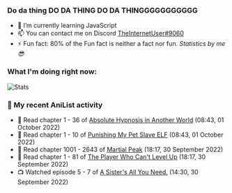 ### Do da thing DO DA THING DO DA THINGGGGGGGGGGG

<!-- **TheInternetUser0/TheInternetUser0** is a ✨ _special_ ✨ repository because its `README.md` (this file) appears on your GitHub profile. -->


- 🌱 I’m currently learning JavaScript
- 📫 You can contact me on Discord [TheInternetUser#9060](https://discord.com/users/534117072796385300)
- ⚡ Fun fact: 80% of the Fun fact is neither a fact nor fun. _Statistics by me 😎_

### What I'm doing right now:
![Stats](https://discord.c99.nl/widget/theme-3/534117072796385300.png)

### 🌸 My recent AniList activity

<!-- ANILIST_ACTIVITY:start -->

-   📖 Read chapter 1 - 36 of [Absolute Hypnosis in Another World](https://anilist.co/manga/145575) (08:43, 01 October 2022)
-   📖 Read chapter 1 - 10 of [Punishing My Pet Slave ELF](https://anilist.co/manga/143102) (08:43, 01 October 2022)
-   📖 Read chapter 1001 - 2643 of [Martial Peak](https://anilist.co/manga/104494) (18:17, 30 September 2022)
-   📖 Read chapter 1 - 81 of [The Player Who Can't Level Up](https://anilist.co/manga/130511) (18:17, 30 September 2022)
-   📺 Watched episode 5 - 7 of [A Sister's All You Need.](https://anilist.co/anime/98596) (14:30, 30 September 2022)

<!-- ANILIST_ACTIVITY:end -->
